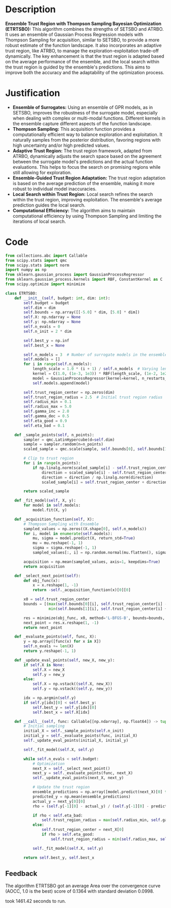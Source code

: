 # Description
**Ensemble Trust Region with Thompson Sampling Bayesian Optimization (ETRTSBO):** This algorithm combines the strengths of SETSBO and ATRBO. It uses an ensemble of Gaussian Process Regression models with Thompson Sampling for acquisition, similar to SETSBO, to provide a more robust estimate of the function landscape. It also incorporates an adaptive trust region, like ATRBO, to manage the exploration-exploitation trade-off dynamically. The key enhancement is that the trust region is adapted based on the average performance of the ensemble, and the local search within the trust region is guided by the ensemble's predictions. This aims to improve both the accuracy and the adaptability of the optimization process.

# Justification
*   **Ensemble of Surrogates:** Using an ensemble of GPR models, as in SETSBO, improves the robustness of the surrogate model, especially when dealing with complex or multi-modal functions. Different kernels in the ensemble capture different aspects of the function landscape.
*   **Thompson Sampling:** This acquisition function provides a computationally efficient way to balance exploration and exploitation. It naturally samples from the posterior distribution, favoring regions with high uncertainty and/or high predicted values.
*   **Adaptive Trust Region:** The trust region framework, adapted from ATRBO, dynamically adjusts the search space based on the agreement between the surrogate model's predictions and the actual function evaluations. This helps to focus the search on promising regions while still allowing for exploration.
*   **Ensemble-Guided Trust Region Adaptation:** The trust region adaptation is based on the average prediction of the ensemble, making it more robust to individual model inaccuracies.
*   **Local Search within Trust Region:** Local search refines the search within the trust region, improving exploitation. The ensemble's average prediction guides the local search.
*   **Computational Efficiency:** The algorithm aims to maintain computational efficiency by using Thompson Sampling and limiting the iterations of local search.

# Code
```python
from collections.abc import Callable
from scipy.stats import qmc
from scipy.stats import norm
import numpy as np
from sklearn.gaussian_process import GaussianProcessRegressor
from sklearn.gaussian_process.kernels import RBF, ConstantKernel as C
from scipy.optimize import minimize

class ETRTSBO:
    def __init__(self, budget: int, dim: int):
        self.budget = budget
        self.dim = dim
        self.bounds = np.array([[-5.0] * dim, [5.0] * dim])
        self.X: np.ndarray = None
        self.y: np.ndarray = None
        self.n_evals = 0
        self.n_init = 2 * dim

        self.best_y = np.inf
        self.best_x = None

        self.n_models = 3  # Number of surrogate models in the ensemble
        self.models = []
        for i in range(self.n_models):
            length_scale = 1.0 * (i + 1) / self.n_models  # Varying length scales
            kernel = C(1.0, (1e-3, 1e3)) * RBF(length_scale, (1e-2, 1e2))
            model = GaussianProcessRegressor(kernel=kernel, n_restarts_optimizer=5, alpha=1e-5)
            self.models.append(model)

        self.trust_region_center = np.zeros(dim)
        self.trust_region_radius = 2.5  # Initial trust region radius
        self.radius_min = 0.1
        self.radius_max = 5.0
        self.gamma_inc = 2.0
        self.gamma_dec = 0.5
        self.eta_good = 0.9
        self.eta_bad = 0.1

    def _sample_points(self, n_points):
        sampler = qmc.LatinHypercube(d=self.dim)
        sample = sampler.random(n=n_points)
        scaled_sample = qmc.scale(sample, self.bounds[0], self.bounds[1])

        # Clip to trust region
        for i in range(n_points):
            if np.linalg.norm(scaled_sample[i] - self.trust_region_center) > self.trust_region_radius:
                direction = scaled_sample[i] - self.trust_region_center
                direction = direction / np.linalg.norm(direction)
                scaled_sample[i] = self.trust_region_center + direction * self.trust_region_radius

        return scaled_sample

    def _fit_model(self, X, y):
        for model in self.models:
            model.fit(X, y)

    def _acquisition_function(self, X):
        # Thompson Sampling with Ensemble
        sampled_values = np.zeros((X.shape[0], self.n_models))
        for i, model in enumerate(self.models):
            mu, sigma = model.predict(X, return_std=True)
            mu = mu.reshape(-1, 1)
            sigma = sigma.reshape(-1, 1)
            sampled_values[:, i] = np.random.normal(mu.flatten(), sigma.flatten())

        acquisition = np.mean(sampled_values, axis=1, keepdims=True)
        return acquisition

    def _select_next_point(self):
        def obj_func(x):
            x = x.reshape(1, -1)
            return -self._acquisition_function(x)[0][0]

        x0 = self.trust_region_center
        bounds = [(max(self.bounds[0][i], self.trust_region_center[i] - self.trust_region_radius),
                   min(self.bounds[1][i], self.trust_region_center[i] + self.trust_region_radius)) for i in range(self.dim)]

        res = minimize(obj_func, x0, method='L-BFGS-B', bounds=bounds, options={'maxiter': 5})
        next_point = res.x.reshape(1, -1)
        return next_point

    def _evaluate_points(self, func, X):
        y = np.array([func(x) for x in X])
        self.n_evals += len(X)
        return y.reshape(-1, 1)

    def _update_eval_points(self, new_X, new_y):
        if self.X is None:
            self.X = new_X
            self.y = new_y
        else:
            self.X = np.vstack((self.X, new_X))
            self.y = np.vstack((self.y, new_y))

        idx = np.argmin(self.y)
        if self.y[idx][0] < self.best_y:
            self.best_y = self.y[idx][0]
            self.best_x = self.X[idx]

    def __call__(self, func: Callable[[np.ndarray], np.float64]) -> tuple[np.float64, np.array]:
        # Initial sampling
        initial_X = self._sample_points(self.n_init)
        initial_y = self._evaluate_points(func, initial_X)
        self._update_eval_points(initial_X, initial_y)

        self._fit_model(self.X, self.y)

        while self.n_evals < self.budget:
            # Optimization
            next_X = self._select_next_point()
            next_y = self._evaluate_points(func, next_X)
            self._update_eval_points(next_X, next_y)

            # Update the trust region
            ensemble_predictions = np.array([model.predict(next_X)[0] for model in self.models])
            predicted_y = np.mean(ensemble_predictions)
            actual_y = next_y[0][0]
            rho = (self.y[-1][0] - actual_y) / (self.y[-1][0] - predicted_y) if (self.y[-1][0] - predicted_y) != 0 else 0

            if rho < self.eta_bad:
                self.trust_region_radius = max(self.radius_min, self.gamma_dec * self.trust_region_radius)
            else:
                self.trust_region_center = next_X[0]
                if rho > self.eta_good:
                    self.trust_region_radius = min(self.radius_max, self.gamma_inc * self.trust_region_radius)

            self._fit_model(self.X, self.y)

        return self.best_y, self.best_x
```
## Feedback
 The algorithm ETRTSBO got an average Area over the convergence curve (AOCC, 1.0 is the best) score of 0.1364 with standard deviation 0.0998.

took 1461.42 seconds to run.